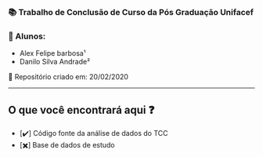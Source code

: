 ### :books: Trabalho de Conclusão de Curso da Pós Graduação Unifacef

### :man: Alunos:
- Alex Felipe barbosa¹
- Danilo Silva Andrade²


:date: Repositório criado em: 20/02/2020

---

##  O que você encontrará aqui :question:

- [:heavy_check_mark:] Código fonte da análise de dados do TCC
- [:heavy_multiplication_x:] Base de dados de estudo